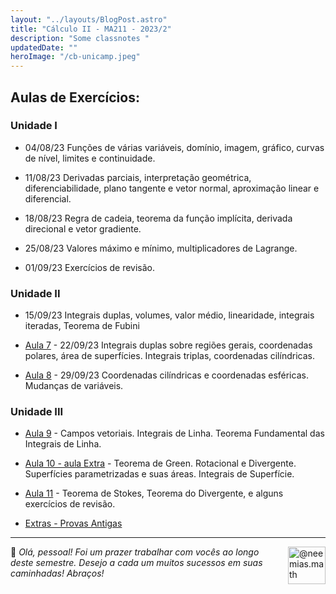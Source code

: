 ```yaml
---
layout: "../layouts/BlogPost.astro"
title: "Cálculo II - MA211 - 2023/2"
description: "Some classnotes "
updatedDate: ""
heroImage: "/cb-unicamp.jpeg"
---
```



## Aulas de Exercícios:

### Unidade I

- 04/08/23  Funções de várias variáveis, domínio, imagem, gráfico, curvas de nível, limites e continuidade.

- 11/08/23  Derivadas parciais, interpretação geométrica, diferenciabilidade, plano tangente e vetor normal, aproximação linear e diferencial.

- 18/08/23 Regra de cadeia, teorema da função implícita, derivada direcional e vetor gradiente.

- 25/08/23 Valores máximo e mínimo, multiplicadores de Lagrange.

- 01/09/23 Exercícios de revisão.


### Unidade II

- 15/09/23 Integrais duplas, volumes, valor médio, linearidade, integrais iteradas, Teorema de Fubini

- [Aula 7](https://neemias.org/ped-classnotes7.pdf) - 22/09/23 Integrais duplas sobre regiões gerais, coordenadas polares, área de superfícies. Integrais triplas, coordenadas cilíndricas.

- [Aula 8](https://neemias.org/ped-classnotes8.pdf) - 29/09/23 Coordenadas cilíndricas e coordenadas esféricas. Mudanças de variáveis.

### Unidade III
- [Aula 9](https://neemias.org/ped-classnotes9.1.pdf) - Campos vetoriais. Integrais de Linha. Teorema Fundamental das Integrais de Linha.

- [Aula 10 - aula Extra](https://neemias.org/ped-classnotes10.pdf) - Teorema de Green. Rotacional e Divergente. Superfícies parametrizadas e suas áreas. Integrais de Superfície.

- [Aula 11](https://neemias.org/ped-classnotes11.pdf) - Teorema de Stokes, Teorema do Divergente, e alguns exercícios de revisão.

- [Extras - Provas Antigas](https://drive.google.com/drive/folders/12H93BgwS3mUy8yYPvdGhm3ACIMVS0Gp7?usp=sharing)



---

 <img src="/avatar.png" style="width:60px; float: right;
    margin-left: 20px; margin-right:0;"  alt="@neemias.math">
    👋  *Olá, pessoal! Foi um prazer trabalhar com vocês ao longo deste semestre. Desejo a cada um muitos sucessos em suas caminhadas! Abraços!* 

